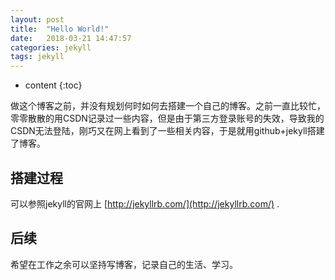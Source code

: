```yaml
---
layout: post
title:  "Hello World!"
date:   2018-03-21 14:47:57
categories: jekyll
tags: jekyll
---
```


* content
{:toc}

做这个博客之前，并没有规划何时如何去搭建一个自己的博客。之前一直比较忙，零零散散的用CSDN记录过一些内容，但是由于第三方登录账号的失效，导致我的CSDN无法登陆，刚巧又在网上看到了一些相关内容，于是就用github+jekyll搭建了博客。





## 搭建过程

可以参照jekyll的官网上 [http://jekyllrb.com/](http://jekyllrb.com/) .


## 后续
希望在工作之余可以坚持写博客，记录自己的生活、学习。
